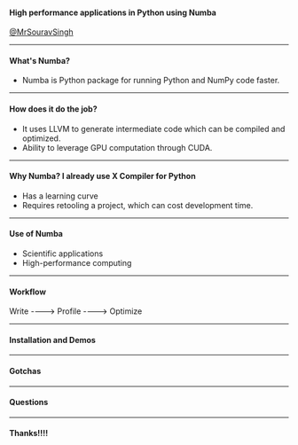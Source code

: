 #### High performance applications in Python using Numba
[@MrSouravSingh](https://twitter.com/MrSouravSingh)

---

#### What's Numba?

- Numba is Python package for running Python and NumPy code faster.

---

#### How does it do the job?

- It uses LLVM to generate intermediate code which can be compiled and optimized.
- Ability to leverage GPU computation through CUDA.

----

#### Why Numba? I already use X Compiler for Python

- Has a learning curve
- Requires retooling a project, which can cost development time.

---

#### Use of Numba

- Scientific applications
- High-performance computing

---

#### Workflow

Write ----> Profile ----> Optimize

---

#### Installation and Demos

---

#### Gotchas

---

#### Questions

---

#### Thanks!!!!
